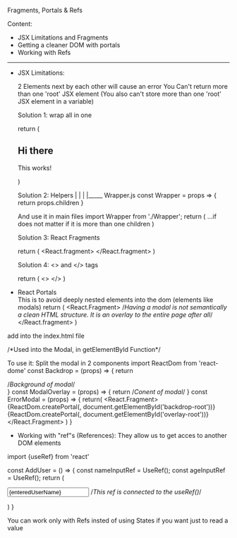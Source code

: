 Fragments, Portals & Refs

Content:
- JSX Limitations and Fragments
- Getting a cleaner DOM with portals
- Working with Refs
------------------------------------------------------------------------------------

- JSX Limitations:

    2 Elements next by each other will cause an error
    You Can't return more than one 'root' JSX element (You also can't store more than one 'root' JSX element in a variable)

    Solution 1:
    wrap all in one <div></div>

    return (
        <div>
            <h2>Hi there </h2>
            <p>This works!</p>
        </div>
    )

    Solution 2:
    Helpers
    |
    |
    |
    |_____ Wrapper.js
        const Wrapper = props => {
            return props.children
        }

    And use it in main files
    import Wrapper from './Wrapper';
    return (
        <Wrapper>
            <content1>...if does not matter if it is more than one children
            <content2>
        </Wrapper>
    )

    Solution 3:
    React Fragments

    return (
        <React.fragment>
            <content1>
            <content2>
        </React.fragment>
    )

    Solution 4:
    <> and </> tags

    return (
        <>              <!--This tags could not be supported-->
            <content1>
            <content2>
        </>
    )

<!-------------------------------------------------------------------->
 - React Portals  
 This is to avoid deeply nested elements into the dom (elements like modals)
 return (
     <React.Fragment>
        <MyModal/>      /*Having a modal is not semantically a clean HTML structure. It is an overlay to the entire page after all*/
        <MyInputForm/>
     </React.fragment>
 )

 add into the index.html file
 <div id="backdrop-root"></div>     /*Used into the Modal, in getElementById Function*/
 <div id="overlay-root"></div>
 <div id="root"></div>

To use it:
    Split the modal in 2 components
    import ReactDom from 'react-dome'
    const Backdrop = (props) => {
        return <div className={classes.backdrop}>/*Background of modal*/</div>
    }
    const ModalOverlay = (props) => {
        return <Card>/*Conent of modal*/</Card>
    }
    const ErrorModal = (props) => {
        return(
            <React.Fragment>
                {ReactDom.createPortal(<Backdrop onConfirm={props.onConfirm}/>, document.getElementById('backdrop-root'))}    
                {ReactDom.createPortal(<ModalOverlay title={props.title} message={props.message} onClick={props.onConfirm}/>, document.getElementById('overlay-root'))}    
            </React.Fragment>
        )
    }

- Working with "ref"s (References):
They allow us to get acces to another DOM elements

import {useRef} from 'react'

const AddUser = () => {
    const nameInputRef = UseRef();
    const ageInputRef = UseRef();
    return (
        <form>
            <input 
            id="username"
            value={enteredUserName}
            onChange={usernameChangeHandler}
            type="text"
            ref={nameInputRef}
            />  /*This ref is connected to the useRef()*/
        </form>
    )
}

You can work only with Refs insted of using States if you want just to read a value







